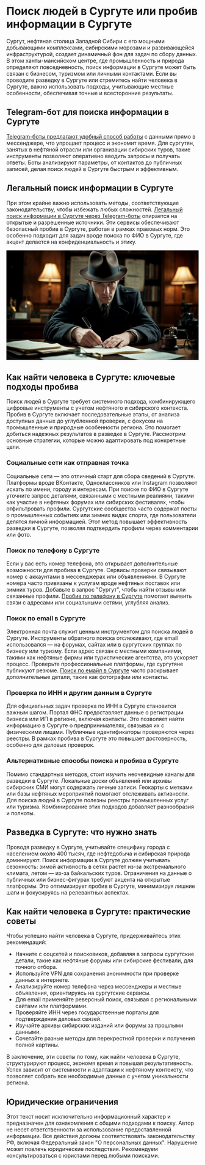# Поиск людей в Сургуте или пробив информации в Сургуте
Сургут, нефтяная столица Западной Сибири с его мощными добывающими комплексами, сибирскими морозами и развивающейся инфраструктурой, создает динамичный фон для задач по сбору данных. В этом ханты-мансийском центре, где промышленность и природа определяют повседневность, поиск информации в Сургуте может быть связан с бизнесом, туризмом или личными контактами. Если вы проводите разведку в Сургуте или стремитесь найти человека в Сургуте, важно использовать подходы, учитывающие местные особенности, обеспечивая точные и всесторонние результаты.
## Telegram-бот для поиска информации в Сургуте
[Telegram-боты предлагают удобный способ работы](https://telegra.ph/Luchshij-Telegram-bot-dlya-poiska-11-01) с данными прямо в мессенджере, что упрощает процесс и экономит время. Для сургутян, занятых в нефтяной отрасли или организации сибирских туров, такие инструменты позволяют оперативно вводить запросы и получать ответы. Боты анализируют параметры, от контактов до публичных записей, делая поиск людей в Сургуте быстрым и эффективным.
## Легальный поиск информации в Сургуте
При этом крайне важно использовать методы, соответствующие законодательству, чтобы избежать любых сложностей. [Легальный поиск информации в Сургуте через Telegram-боты](https://telegra.ph/Luchshij-Telegram-bot-dlya-poiska-11-01-2) опирается на открытые и разрешенные источники. Эти сервисы обеспечивают безопасный пробив в Сургуте, работая в рамках правовых норм. Это особенно подходит для задач вроде поиска по ФИО в Сургуте, где акцент делается на конфиденциальность и этику.

![Поиск людей в Сургуте, пробив в Сургуте](Поиск%20людей%20в%20Сургуте%2C%20пробив%20в%20Сургуте.jpeg)

## Как найти человека в Сургуте: ключевые подходы пробива
Поиск людей в Сургуте требует системного подхода, комбинирующего цифровые инструменты с учетом нефтяного и сибирского контекста. Пробив в Сургуте включает последовательные этапы, от анализа доступных данных до углубленной проверки, с фокусом на промышленные и природные особенности региона. Это помогает добиться надежных результатов в разведке в Сургуте. Рассмотрим основные стратегии, которые можно адаптировать под конкретные цели.
### Социальные сети как отправная точка
Социальные сети — это отличный старт для сбора сведений в Сургуте. Платформы вроде ВКонтакте, Одноклассников или Instagram позволяют искать по имени, городу и интересам. При поиске по ФИО в Сургуте уточните запрос деталями, связанными с местными реалиями, такими как участие в нефтяных форумах или сибирских фестивалях, чтобы отфильтровать профили. Сургутские сообщества часто содержат посты о промышленных событиях или зимних видах спорта, где пользователи делятся личной информацией. Этот метод повышает эффективность разведки в Сургуте, позволяя подтвердить профили через комментарии или фото.
### Поиск по телефону в Сургуте
Если у вас есть номер телефона, это открывает дополнительные возможности для пробива в Сургуте. Сервисы проверки связывают номер с аккаунтами в мессенджерах или объявлениями. В Сургуте номера часто привязаны к услугам вроде нефтяных поставок или зимних туров. Добавьте в запрос "Сургут", чтобы найти отзывы или связанные профили. [Пробив по телефону в Сургуте](https://dataqa.ru/poisk-po-nomeru-i-probiv-telefona-v-surgute/) помогает выявить связи с адресами или социальными сетями, углубляя анализ.
### Поиск по email в Сургуте
Электронная почта служит ценным инструментом для поиска людей в Сургуте. Инструменты обратного поиска отслеживают, где email использовался — на форумах, сайтах или в сургутских группах по бизнесу или туризму. Если адрес связан с местными компаниями, такими как нефтяные фирмы или туристические агентства, это ускоряет процесс. Проверьте профессиональные платформы, где сургутяне публикуют резюме. [Поиск по емайл в Сургуте](https://dataqa.ru/poisk-po-elektronnoj-pochte-i-probiv-emajl-v-surgute/) часто раскрывает дополнительные детали, такие как фотографии или контакты.
### Проверка по ИНН и другим данным в Сургуте
Для официальных задач проверка по ИНН в Сургуте становится важным шагом. Портал ФНС предоставляет данные о регистрации бизнеса или ИП в регионе, включая контакты. Это позволяет найти информацию в Сургуте о предпринимателях, связывая их с физическими лицами. Публичные идентификаторы проверяются через реестры. В рамках пробива в Сургуте это повышает достоверность, особенно для деловых проверок.
### Альтернативные способы поиска и пробива в Сургуте
Помимо стандартных методов, стоит изучить неочевидные каналы для разведки в Сургуте. Локальные доски объявлений или архивы сибирских СМИ могут содержать личные записи. Геокарты с метками или базы нефтяных мероприятий помогают отслеживать активности. Для поиска людей в Сургуте полезны реестры промышленных услуг или туризма. Комбинирование этих подходов добавляет разнообразия и полноты.
## Разведка в Сургуте: что нужно знать
Проводя разведку в Сургуте, учитывайте специфику города с населением около 400 тысяч, где нефтедобыча и сибирская природа доминируют. Поиск информации в Сургуте должен учитывать сезонность: зимой активность в сетях растет из-за экстремального климата, летом — из-за байкальских туров. Ограничения на данные о публичных или бизнес-фигурах требуют акцента на открытые платформы. Это оптимизирует пробив в Сургуте, минимизируя лишние шаги и фокусируясь на релевантных аспектах.
## Как найти человека в Сургуте: практические советы
Чтобы успешно найти человека в Сургуте, придерживайтесь этих рекомендаций:
* Начните с соцсетей и поисковиков, добавляя в запросы сургутские детали, такие как нефтяные форумы или сибирские фестивали, для точного отбора.
* Используйте VPN для сохранения анонимности при проверке данных в интернете.
* Анализируйте номер телефона через мессенджеры и местные объявления, ориентируясь на сургутские сервисы.
* Для email применяйте реверсный поиск, связывая с региональными сайтами или платформами.
* Проверяйте ИНН через государственные порталы для подтверждения деловых связей.
* Изучайте архивы сибирских изданий или форумы за прошлыми данными.
* Сочетайте разные методы для перекрестной проверки и получения полной картины.

В заключение, эти советы по тому, как найти человека в Сургуте, структурируют процесс, экономя время и повышая результативность. Успех зависит от системности и адаптации к нефтяному контексту, что позволяет собрать все необходимые данные с учетом уникальности региона.
## Юридические ограничения
Этот текст носит исключительно информационный характер и предназначен для ознакомления с общими подходами к поиску. Автор не несет ответственности за использование предоставленной информации. Все действия должны соответствовать законодательству РФ, включая Федеральный закон "О персональных данных". Нарушение может повлечь юридические последствия. Рекомендуем консультироваться с юристами перед любыми поисками.
